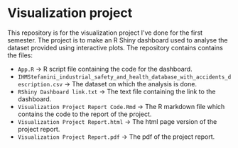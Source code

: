 # Visualization project

This repository is for the visualization project I've done for the first semester. The project is to make an R Shiny dashboard used to analyse the dataset provided using interactive plots. The repository contains contains the files:
* `App.R` -> R script file containing the code for the dashboard.
* `IHMStefanini_industrial_safety_and_health_database_with_accidents_description.csv` -> The dataset on which the analysis is done.
* `RShiny Dashboard link.txt` -> The text file containing the link to the dashboard.
* `Visualization Project Report Code.Rmd` -> The R markdown file which contains the code to the report of the project.
* `Visualization Project Report.html` -> The html page version of the project report.
* `Visualization Project Report.pdf` -> The pdf of the project report.
